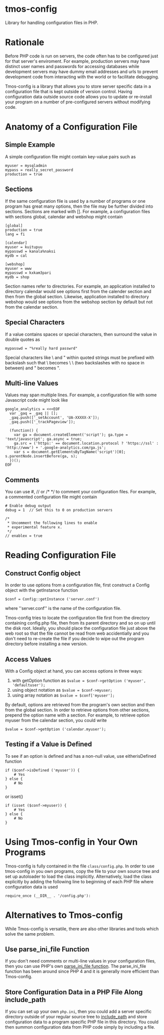 # tmos-config
Library for handling configuration files in PHP.

# Rationale
Before PHP code is run on servers, the code often has to be configured just for that server's enviroment.  For example, production servers may have distinct user names and passwords for accessing databases while development servers may have dummy email addresses and urls to prevent development code from interacting with the world or to facilitate debugging.

Tmos-config is a library that allows you to store server specific data in a configuration file that is kept outside of version control.  Having configuration data outside source code allows you to update or re-install your program on a number of pre-configured servers without modifying code.


# Anatomy of a Configuration File

## Simple Example
A simple configuration file might contain key-value pairs such as

```
myuser = mysqladmin
mypass = really_secret_password
production = true
```


## Sections
If the same configuration file is used by a number of programs or one program has great many options, then the file may be further divided into sections.  Sections are marked with [].  For example, a configuration files with sections global, calendar and webshop might contain

```
[global]
production = true
lang = fi

[calendar]
myuser = kuitupuu
mypasswd = kanala%naksi
mydb = cal

[webshop]
myuser = www
mypasswd = kxkam3pari
mydb = shop
```

Section names refer to directories.  For example, an application installed to directory calendar would see options first from the calender section and then from the global section.  Likewise, application installed to directory webshop would see options from the webshop section by default but not from the calendar section.


## Special Characters
If a value contains spaces or special characters, then surround the value in double quotes as

```
mypasswd = "%really hard passwrd"
```

Special characters like \ and " within quoted strings must be prefixed with backslash such that \ becomes  \ \ (two backslashes with no space in between) and " becomes \".


## Multi-line Values
Values may span multiple lines.  For example, a configuration file with some Javascript code might look like

```
google_analytics = <<<EOF
  var _gaq = _gaq || [];
  _gaq.push(['_setAccount', 'UA-XXXXX-X']);
  _gaq.push(['_trackPageview']);

  (function() {
    var ga = document.createElement('script'); ga.type = 'text/javascript'; ga.async = true;
    ga.src = ('https:' == document.location.protocol ? 'https://ssl' : 'http://www') + '.google-analytics.com/ga.js';
    var s = document.getElementsByTagName('script')[0]; s.parentNode.insertBefore(ga, s);
  })();
EOF
```


## Comments
You can use #, // or /* */ to comment your configuration files.  For example, a commented configuration file might contain
```
# Enable debug output
debug = 1  // Set this to 0 on production servers

/*
 * Uncomment the following lines to enable
 * experimental feature x.
 */
// enablex = true
```


# Reading Configuration File

## Construct Config object
In order to use options from a configuration file, first construct a Config object with the getInstance function
```
$conf = Config::getInstance ('server.conf')
```
where ''server.conf'' is the name of the configuration file.  

Tmos-config tries to locate the configuration file first from the directory containing config.php file, then from its parent directory and so on up until the disk root.  Ideally, you should place the configuration file just above the web root so that the file cannot be read from web accidentially and you don't need to re-create the file if you decide to wipe out the program directory before installing a new version.


## Access Values
With a Config object at hand, you can access options in three ways:

1. with getOption function as ``$value = $conf->getOption ('myuser', 'defaultuser');``
2. using object notation as ``$value = $conf->myuser;``
3. using array notation as ``$value = $conf['myuser'];``

By default, options are retrieved from the program's own section and then from the global section.  In order to retrieve options from other sections, prepend the option name with a section.  For example, to retrieve option myuser from the calendar section, you could write
```
$value = $conf->getOption ('calendar.myuser');
```

## Testing if a Value is Defined
To see if an option is defined and has a non-null value, use eitherisDefined function
```
if ($conf->isDefined ('myuser')) {
    # Yes
} else {
    # No
}
```
or isset()
```
if (isset ($conf->myuser)) {
    # Yes
} else {
    # No
}
```


# Using Tmos-config in Your Own Programs

Tmos-config is fully contained in the file ``class/config.php``.  In order to use tmos-config in you own programs, copy the file to your own source tree and set up autoloader to load the class implicitly.  Alternatively, load the class explicitly by adding the following line to beginning of each PHP file where configuration data is used
```
require_once (__DIR__ . '/config.php'):
```


# Alternatives to Tmos-config
While Tmos-config is versatile, there are also other libraries and tools which solve the same problem.

## Use parse_ini_file Function
If you don't need comments or multi-line values in your configuration files, then you can use PHP's own  [parse_ini_file function](http://php.net/manual/en/function.parse-ini-file.php).  The parse_ini_file function has been around since PHP 4 and it is generally more efficient than Tmos-config.

## Store Configuration Data in a PHP File Along include_path
If you can set up your own ``php.ini``, then you could add a server specific directory outside of your regular source tree to [include_path](http://php.net/manual/en/ini.core.php#ini.include-path) and store configuration data to a program specific PHP file in this directory.  You could then summon configuration data from PHP code simply by including a file.

